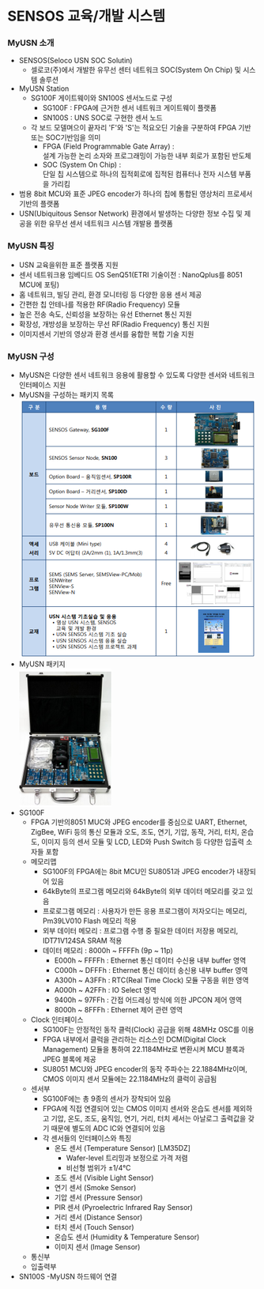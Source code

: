 # SENSOS 교육/개발 시스템

### MyUSN 소개
- SENSOS(Seloco USN SOC Solutin)
  - 셀로코(주)에서 개발한 유무선 센터 네트워크 SOC(System On Chip) 및 시스템 솔루션
- MyUSN Station
  - SG100F 게이트웨이와 SN100S 센서노드로 구성
    - SG100F : FPGA에 근거한 센서 네트워크 게이트웨이 플랫폼
    - SN100S : UNS SOC로 구현한 센서 노드
  - 각 보드 모델며으이 끝자리 'F'와 'S'는 적요오딘 기술을 구분하여 FPGA 기반 또는 SOC기반임을 의미
    - FPGA (Field Programmable Gate Array) : <br/> 설계 가능한 논리 소자와 프로그래밍이 가능한 내부 회로가 포함된 반도체 </br>
    - SOC (System On Chip) : <br/> 단일 칩 시스템으로 하나의 집적회로에 집적된 컴퓨터나 전자 시스템 부품을 가리킴 </br>
- 범용 8bit MCU와 표준 JPEG encoder가 하나의 칩에 통합된 영상처리 프로세서 기반의 플랫폼
- USN(Ubiquitous Sensor Network) 환경에서 발생하는 다양한 정보 수집 및 제공을 위한 유무선 센서 네트워크 시스템 개발용 플랫폼

### MyUSN 특징
- USN 교육을위한 표준 플랫폼 지원
- 센서 네트워크용 임베디드 OS SenQ51(ETRI 기술이전 : NanoQplus를 8051 MCU에 포팅)
- 홈 네트워크, 빌딩 관리, 환경 모니터링 등 다양한 응용 센서 제공
- 간편한 칩 안테나를 적용한 RF(Radio Frequency) 모듈
- 높은 전송 속도, 신뢰성을 보장하는 유선 Ethernet 통신 지원
- 확장성, 개방성을 보장하는 무선 RF(Radio Frequency) 통신 지원
- 이미지센서 기반의 영상과 환경 센서를 융합한 복합 기술 지원

### MyUSN 구성
- MyUSN은 다양한 센서 네트워크 응용에 활용할 수 있도록 다양한 센서와 네트워크 인터페이스 지원
- MyUSN을 구성하는 패키지 목록 <br/> ![MyUSNConfiguration](./img/MyUSNConfiguration.PNG) </br>
- MyUSN 패키지 <br/> ![MyUSNPackage](./img/MyUSNPackage.PNG) </br>
- SG100F
  - FPGA 기반의8051 MUC와 JPEG encoder를 중심으로 UART, Ethernet, ZigBee, WiFi 등의 통신 모듈과 오도, 조도, 연기, 기압, 동작, 거리, 터치, 온습도, 이미지 등의 센서 모듈 및 LCD, LED와 Push Switch 등 다양한 입출력 소자들 포함
  - 메모리맵
    - SG100F의 FPGA에는 8bit MCU인 SU8051과 JPEG encoder가 내장되어 있음
    - 64kByte의 프로그램 메모리와 64kByte의 외부 데이터 메모리를 갖고 있음
    - 프로로그램 메모리 : 사용자가 만든 응용 프로그램이 저자오디는 메모리, Pm39LV010 Flash 메모리 적용
    - 외부 데이터 메모리 : 프로그램 수행 중 필요한 데이터 저장용 메모리, IDT71V124SA SRAM 적용
    - 데이터 메모리 : 8000h ~ FFFFh (9p ~ 11p)
      - E000h ~ FFFFh : Ethernet 통신 데이터 수신용 내부 buffer 영역
      - C000h ~ DFFFh : Ethernet 통신 데이터 송신용 내부 buffer 영역
      - A300h ~ A3FFh : RTC(Real Time Clock) 모듈 구동을 위한 영역
      - A000h ~ A2FFh : IO Select 영역
      - 9400h ~ 97FFh : 간접 어드레싱 방식에 의한 JPCON 제어 영역
      - 8000h ~ 8FFFh : Ethernet 제어 관련 영역
  - Clock 인터페이스
    - SG100F는 안정적인 동작 클럭(Clock) 공급을 위해 48MHz OSC를 이용
    - FPGA 내부에서 클럭을 관리하는 리소스인 DCM(Digital Clock Management) 모듈을 통하여 22.1184MHz로 변환시켜 MCU 블록과 JPEG 블록에 제공
    -  SU8051 MCU와 JPEG encoder의 동작 주파수는 22.1884MHz이며, CMOS 이미지 센서 모듈에는 22.1184MHz의 클럭이 공급됨
  - 센서부
    - SG100F에는 총 9종의 센서가 장착되어 있음
    - FPGA에 직접 연결되어 있는 CMOS 이미지 센서와 온습도 센서를 제외하고 기압, 온도, 조도, 움직임, 연기, 거리, 터치 세서는 아날로그 출력값을 갖기 때문에 별도의 ADC IC와 연결되어 있음
    - 각 센서들의 인터페이스와 특징
      - 온도 센서 (Temperature Sensor) &#91;LM35DZ&#93;
        - Wafer-level 트리밍과 보정으로 가격 저렴
        - 비선형 범위가 &#177;1/4&deg;C 
      - 조도 센서 (Visible Light Sensor)
      - 연기 센서 (Smoke Sensor)
      - 기압 센서 (Pressure Sensor)
      - PIR 센서 (Pyroelectric Infrared Ray Sensor)
      - 거리 센서 (Distance Sensor)
      - 터치 센서 (Touch Sensor)
      - 온습도 센서 (Humidity & Temperature Sensor)
      - 이미지 센서 (Image Sensor)
  - 통신부
  - 입출력부
- SN100S
-MyUSN 하드웨어 연결
